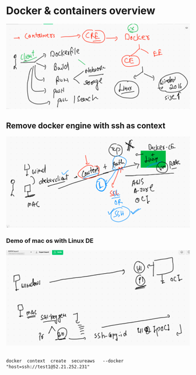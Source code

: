 # Docker & containers overview 

<img src="dc.png">

## Remove docker engine with ssh as context 

<img src="context1.png">

### Demo of mac os with Linux DE

<img src="context2.png">

```

docker  context  create  secureaws   --docker  "host=ssh://test1@52.21.252.231" 

```



